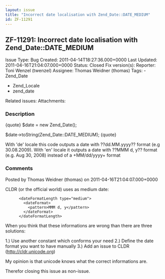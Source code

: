 ```yaml
---
layout: issue
title: "Incorrect date localisation with Zend_Date::DATE_MEDIUM"
id: ZF-11291
---
```


ZF-11291: Incorrect date localisation with Zend\_Date::DATE\_MEDIUM
-------------------------------------------------------------------

 Issue Type: Bug Created: 2011-04-14T18:27:36.000+0000 Last Updated: 2011-04-16T21:04:07.000+0000 Status: Closed Fix version(s): 
 Reporter:  Toni Wenzel (twenzel)  Assignee:  Thomas Weidner (thomas)  Tags: - Zend\_Date
- Zend\_Locale
- zend\_date
 
 Related issues: 
 Attachments: 
### Description

{quote} $date = new Zend\_Date();

$date->toString(Zend\_Date::DATE\_MEDIUM); {quote}

With 'de' locale this code outputs a date with ??dd.MM.yyyy?? format (e.g 30.08.2009). With 'en' locale it outputs a date with ??MMM d, y?? format (e.g. Aug 30, 2008) instead of a +MM/dd/yyyy+ format

 

 

### Comments

Posted by Thomas Weidner (thomas) on 2011-04-16T21:04:07.000+0000

CLDR (or the official world) uses as medium date:

 
          <dateFormatLength type="medium">
            <dateFormat>
              <pattern>MMM d, y</pattern>
            </dateFormat>
          </dateFormatLength>


When you think that these informations are wrong than there are three solutions:

1.) Use another constant which conforms your need 2.) Define the date format you want to have manually 3.) Add an issue to CLDR (<http://cldr.unicode.org>)

My opinion is that unicode knows what the correct informations are.

Therefor closing this issue as non-issue.

 

 
